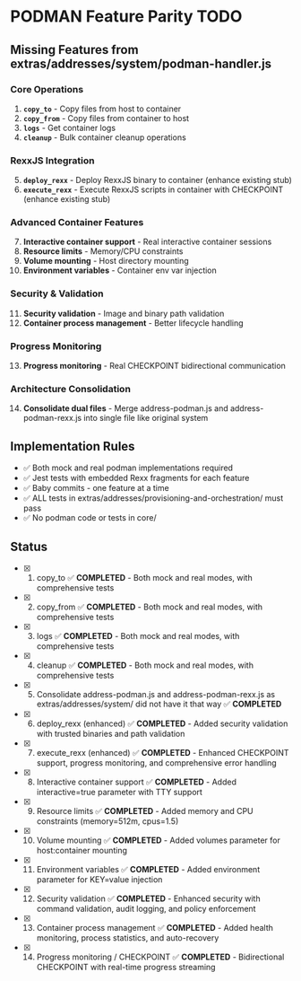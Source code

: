 # PODMAN Feature Parity TODO

## Missing Features from extras/addresses/system/podman-handler.js

### Core Operations
1. **`copy_to`** - Copy files from host to container
2. **`copy_from`** - Copy files from container to host  
3. **`logs`** - Get container logs
4. **`cleanup`** - Bulk container cleanup operations

### RexxJS Integration  
5. **`deploy_rexx`** - Deploy RexxJS binary to container (enhance existing stub)
6. **`execute_rexx`** - Execute RexxJS scripts in container with CHECKPOINT (enhance existing stub)

### Advanced Container Features
7. **Interactive container support** - Real interactive container sessions
8. **Resource limits** - Memory/CPU constraints
9. **Volume mounting** - Host directory mounting
10. **Environment variables** - Container env var injection

### Security & Validation
11. **Security validation** - Image and binary path validation
12. **Container process management** - Better lifecycle handling

### Progress Monitoring
13. **Progress monitoring** - Real CHECKPOINT bidirectional communication

### Architecture Consolidation
14. **Consolidate dual files** - Merge address-podman.js and address-podman-rexx.js into single file like original system

## Implementation Rules
- ✅ Both mock and real podman implementations required
- ✅ Jest tests with embedded Rexx fragments for each feature
- ✅ Baby commits - one feature at a time
- ✅ ALL tests in extras/addresses/provisioning-and-orchestration/ must pass
- ✅ No podman code or tests in core/

## Status
- [x] 1. copy_to ✅ **COMPLETED** - Both mock and real modes, with comprehensive tests
- [x] 2. copy_from ✅ **COMPLETED** - Both mock and real modes, with comprehensive tests
- [x] 3. logs ✅ **COMPLETED** - Both mock and real modes, with comprehensive tests
- [x] 4. cleanup ✅ **COMPLETED** - Both mock and real modes, with comprehensive tests
- [x] 5. Consolidate address-podman.js and address-podman-rexx.js as extras/addresses/system/ did not have it that way ✅ **COMPLETED**
- [x] 6. deploy_rexx (enhanced) ✅ **COMPLETED** - Added security validation with trusted binaries and path validation
- [x] 7. execute_rexx (enhanced) ✅ **COMPLETED** - Enhanced CHECKPOINT support, progress monitoring, and comprehensive error handling
- [x] 8. Interactive container support ✅ **COMPLETED** - Added interactive=true parameter with TTY support
- [x] 9. Resource limits ✅ **COMPLETED** - Added memory and CPU constraints (memory=512m, cpus=1.5)
- [x] 10. Volume mounting ✅ **COMPLETED** - Added volumes parameter for host:container mounting
- [x] 11. Environment variables ✅ **COMPLETED** - Added environment parameter for KEY=value injection
- [x] 12. Security validation ✅ **COMPLETED** - Enhanced security with command validation, audit logging, and policy enforcement
- [x] 13. Container process management ✅ **COMPLETED** - Added health monitoring, process statistics, and auto-recovery
- [x] 14. Progress monitoring / CHECKPOINT ✅ **COMPLETED** - Bidirectional CHECKPOINT with real-time progress streaming